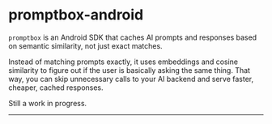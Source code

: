 # promptbox-android

`promptbox` is an Android SDK that caches AI prompts and responses based on semantic similarity, not just exact matches.

Instead of matching prompts exactly, it uses embeddings and cosine similarity to figure out if the user is basically asking the same thing. That way, you can skip unnecessary calls to your AI backend and serve faster, cheaper, cached responses.

Still a work in progress.

---
